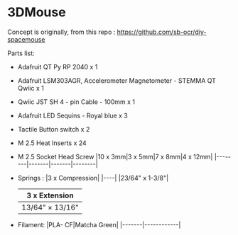 # 3DMouse
Concept is originally, from this repo : https://github.com/sb-ocr/diy-spacemouse



Parts list:
  - Adafruit QT Py RP 2040 x 1
  - Adafruit LSM303AGR, Accelerometer Magnetometer - STEMMA QT Qwiic x 1
  - Qwiic JST SH 4 - pin Cable - 100mm x 1
  - Adafruit LED Sequins - Royal blue x 3
  - Tactile Button switch x 2
  - M 2.5 Heat Inserts x 24
  - M 2.5 Socket Head Screw
    |10 x 3mm|3 x 5mm|7 x 8mm|4 x 12mm|
    |--------|-------|-------|--------|
    
  - Springs :
    |3 x Compression|
    |----|
    |23/64" x 1-3/8"|
    
    |3 x Extension|
    |----| 
    |13/64" × 13/16"|

  - Filament:
    |PLA- CF|Matcha Green|
    |-------|------------|
    


